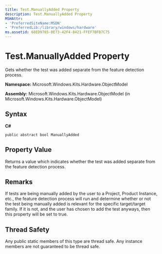 ```yaml
---
title: Test.ManuallyAdded Property
description: Test.ManuallyAdded Property
MSHAttr:
- 'PreferredSiteName:MSDN'
- 'PreferredLib:/library/windows/hardware'
ms.assetid: 68ED9765-0E73-42F4-8421-FFEF7BFB7C75
---
```


# Test.ManuallyAdded Property


Gets whether the test was added separate from the feature detection process.

**Namespace:** Microsoft.Windows.Kits.Hardware.ObjectModel

**Assembly:** Microsoft.Windows.Kits.Hardware.ObjectModel (in Microsoft.Windows.Kits.Hardware.ObjectModel)

## <span id="Syntax"></span><span id="syntax"></span><span id="SYNTAX"></span>Syntax


**C#**

`public abstract bool ManuallyAdded `

## <span id="Property_Value"></span><span id="property_value"></span><span id="PROPERTY_VALUE"></span>Property Value


Returns a value which indicates whether the test was added separate from the feature detection process.

## <span id="Remarks"></span><span id="remarks"></span><span id="REMARKS"></span>Remarks


If tests are being manually added by the user to a Project, Product Instance, etc., the feature detection process will run and determine whether or not the test being manually added is relevant for the specific target/target family. If it is not, and the user has chosen to add the test anyways, then this property will be set to true.

## <span id="Thread_Safety"></span><span id="thread_safety"></span><span id="THREAD_SAFETY"></span>Thread Safety


Any public static members of this type are thread safe. Any instance members are not guaranteed to be thread safe.

 

 






